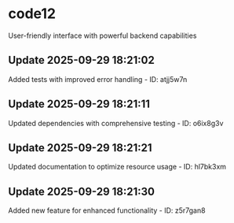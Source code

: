 # code12
User-friendly interface with powerful backend capabilities

## Update 2025-09-29 18:21:02
Added tests with improved error handling - ID: atjj5w7n


## Update 2025-09-29 18:21:11
Updated dependencies with comprehensive testing - ID: o6ix8g3v


## Update 2025-09-29 18:21:21
Updated documentation to optimize resource usage - ID: hl7bk3xm


## Update 2025-09-29 18:21:30
Added new feature for enhanced functionality - ID: z5r7gan8

